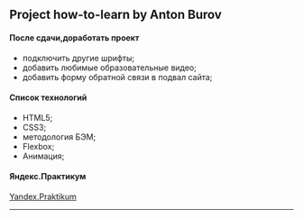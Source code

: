 ## Project how-to-learn by Anton Burov



#### После сдачи,доработать проект

* подключить другие шрифты;
* добавить любимые образовательные видео;
* добавить форму обратной связи в подвал сайта;

#### Список технологий

* HTML5;
* CSS3;
* методология БЭМ;
* Flexbox;
* Анимация;

#### Яндекс.Практикум

[Yandex.Praktikum](https://praktikum.yandex.ru/)

------


